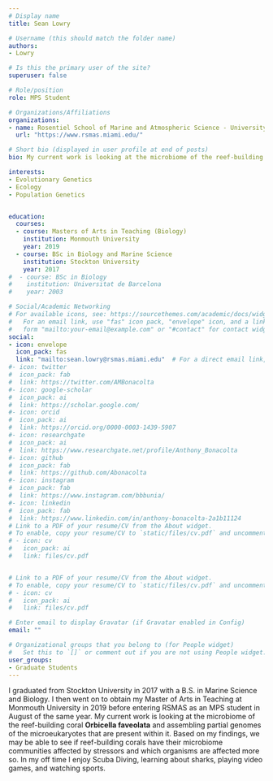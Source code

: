```yaml
---
# Display name
title: Sean Lowry

# Username (this should match the folder name)
authors:
- Lowry

# Is this the primary user of the site?
superuser: false

# Role/position
role: MPS Student

# Organizations/Affiliations
organizations:
- name: Rosentiel School of Marine and Atmospheric Science - University of Miami
  url: "https://www.rsmas.miami.edu/"

# Short bio (displayed in user profile at end of posts)
bio: My current work is looking at the microbiome of the reef-building coral **Orbicella faveolata** and assembling partial genomes of the microeukaryotes that are present within it.

interests:
- Evolutionary Genetics
- Ecology
- Population Genetics


education:
  courses:
  - course: Masters of Arts in Teaching (Biology)
    institution: Monmouth University
    year: 2019
  - course: BSc in Biology and Marine Science
    institution: Stockton University
    year: 2017
#  - course: BSc in Biology
#    institution: Universitat de Barcelona
#    year: 2003

# Social/Academic Networking
# For available icons, see: https://sourcethemes.com/academic/docs/widgets/#icons
#   For an email link, use "fas" icon pack, "envelope" icon, and a link in the
#   form "mailto:your-email@example.com" or "#contact" for contact widget.
social:
- icon: envelope
  icon_pack: fas
  link: "mailto:sean.lowry@rsmas.miami.edu"  # For a direct email link, use "mailto:test@example.org".
#- icon: twitter
#  icon_pack: fab
#  link: https://twitter.com/AMBonacolta
#- icon: google-scholar
#  icon_pack: ai
#  link: https://scholar.google.com/
#- icon: orcid
#  icon_pack: ai
#  link: https://orcid.org/0000-0003-1439-5907
#- icon: researchgate
#  icon_pack: ai
#  link: https://www.researchgate.net/profile/Anthony_Bonacolta
#- icon: github
#  icon_pack: fab
#  link: https://github.com/Abonacolta
#- icon: instagram
#  icon_pack: fab
#  link: https://www.instagram.com/bbbunia/
#- icon: linkedin
#  icon_pack: fab
#  link: https://www.linkedin.com/in/anthony-bonacolta-2a1b11124  
# Link to a PDF of your resume/CV from the About widget.
# To enable, copy your resume/CV to `static/files/cv.pdf` and uncomment the lines below.
# - icon: cv
#   icon_pack: ai
#   link: files/cv.pdf


# Link to a PDF of your resume/CV from the About widget.
# To enable, copy your resume/CV to `static/files/cv.pdf` and uncomment the lines below.
# - icon: cv
#   icon_pack: ai
#   link: files/cv.pdf

# Enter email to display Gravatar (if Gravatar enabled in Config)
email: ""

# Organizational groups that you belong to (for People widget)
#   Set this to `[]` or comment out if you are not using People widget.
user_groups:
- Graduate Students
---
```


I graduated from Stockton University in 2017 with a B.S. in Marine Science and Biology. I then went on to obtain my Master of Arts in Teaching at Monmouth University in 2019 before entering RSMAS as an MPS student in August of the same year. My current work is looking at the microbiome of the reef-building coral **Orbicella faveolata** and assembling partial genomes of the microeukaryotes that are present within it. Based on my findings, we may be able to see if reef-building corals have their microbiome communities affected by stressors and which organisms are affected more so. In my off time I enjoy Scuba Diving, learning about sharks, playing video games, and watching sports.
